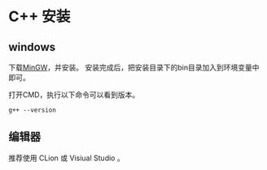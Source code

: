 # C++ 安装

## windows
下载[MinGW](https://sourceforge.net/projects/mingw-w64/)，并安装。
安装完成后，把安装目录下的bin目录加入到环境变量中即可。

打开CMD，执行以下命令可以看到版本。
```
g++ --version
```

## 编辑器
推荐使用 CLion 或 Visiual Studio 。
